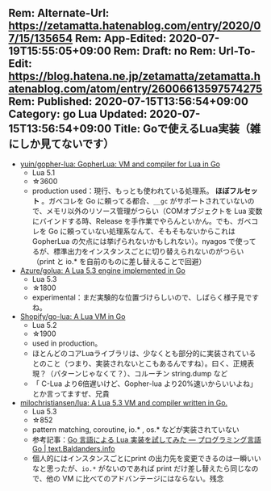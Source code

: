 Rem: Alternate-Url: https://zetamatta.hatenablog.com/entry/2020/07/15/135654
Rem: App-Edited: 2020-07-19T15:55:05+09:00
Rem: Draft: no
Rem: Url-To-Edit: https://blog.hatena.ne.jp/zetamatta/zetamatta.hatenablog.com/atom/entry/26006613597574275
Rem: Published: 2020-07-15T13:56:54+09:00
Category: go Lua
Updated: 2020-07-15T13:56:54+09:00
Title: Goで使えるLua実装（雑にしか見てないです）
---
* [yuin/gopher-lua: GopherLua: VM and compiler for Lua in Go](https://github.com/yuin/gopher-lua)
    * Lua 5.1
    * ☆3600
    * production used：現行、もっとも使われている処理系。 **ほぼフルセット** 。ガベコレを Go に頼ってる都合、`__gc` がサポートされていないので、メモリ以外のリソース管理がつらい（COMオブジェクトを Lua 変数にバインドする時、Release を手作業でやらんといかん。でも、ガベコレを Go に頼っていない処理系なんて、そもそもないからこれは GopherLua の欠点には挙げられないかもしれない）。nyagos で使ってるが、標準出力をインスタンスごとに切り替えられないのがつらい（print と io.* を自前のものに差し替えることで回避）
* [Azure/golua: A Lua 5.3 engine implemented in Go](https://github.com/Azure/golua)
    * Lua 5.3
    * ☆1800
    * experimental：まだ実験的な位置づけらしいので、しばらく様子見ですね。
* [Shopify/go-lua: A Lua VM in Go](https://github.com/Shopify/go-lua)
    * Lua 5.2
    * ☆1900
    * used in production。
    * ほとんどのコアLuaライブラリは、少なくとも部分的に実装されているとのこと（つまり、実装されないとこもあるんですね）。曰く、正規表現？（パターンじゃなくて？）、コルーチン string.dump など
   * 「 C-Lua より6倍遅いけど、Gopher-lua より20%速いからいいよね」とか言ってますぜ、兄貴
* [milochristiansen/lua: A Lua 5.3 VM and compiler written in Go.](https://github.com/milochristiansen/lua)
    * Lua 5.3
    * ☆852
    * pattern matching, coroutine, io.* , os.* などが実装されていない
    * 参考記事：[Go 言語による Lua 実装を試してみた — プログラミング言語 Go | text.Baldanders.info](https://text.baldanders.info/golang/lua/)
    * 個人的にはインスタンスごとにprint の出力先を変更できるのは一瞬いいなと思ったが、`io.*` がないのであれば print だけ差し替えたら同じなので、他の VM に比べてのアドバンテージにはならない。残念